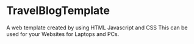 # TravelBlogTemplate
A web template created by using HTML Javascript and CSS
This can be used for your Websites for Laptops and PCs.
